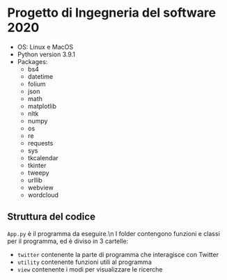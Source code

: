 # Progetto di Ingegneria del software 2020 
- OS: Linux e MacOS
- Python version 3.9.1
- Packages:
    - bs4
    - datetime
    - folium
    - json
    - math
    - matplotlib
    - nltk
    - numpy
    - os
    - re
    - requests
    - sys
    - tkcalendar
    - tkinter
    - tweepy
    - urllib
    - webview
    - wordcloud

## Struttura del codice
`App.py` è il programma da eseguire.\n
I folder contengono funzioni e classi per il programma, ed è diviso in 3 cartelle:
- `twitter` contenente la parte di programma che interagisce con Twitter
- `utility` contenente funzioni utili al programma
- `view` contenente i modi per visualizzare le ricerche